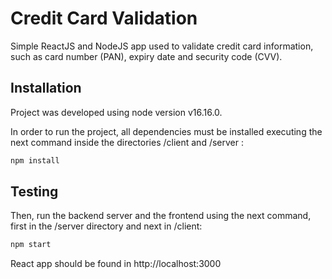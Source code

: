 # Credit Card Validation

Simple ReactJS and NodeJS app used to validate credit card information, such as card number (PAN), expiry date and security code (CVV).

## Installation

Project was developed using node version v16.16.0.

In order to run the project, all dependencies must be installed executing the next command inside the directories /client and /server :  

```bash
npm install
```

## Testing

Then, run the backend server and the frontend using the next command, first in the /server directory and next in /client: 

```bash
npm start
```

React app should be found in http://localhost:3000 